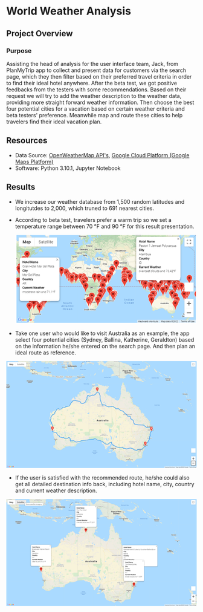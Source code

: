# World Weather Analysis

## Project Overview

### Purpose
Assisting the head of analysis for the user interface team, Jack, from PlanMyTrip app to collect and present data for customers via the search page, which they then filter based on their preferred travel criteria in order to find their ideal hotel anywhere. After the beta test, we got positive feedbacks from the testers with some recommendations. Based on their request we will try to add the weather description to the weather data, providing more straight forward weather information. Then choose the best four potential cities for a vacation based on certain weather criteria and beta testers' preference. Meanwhile map and route these cities to help travelers find their ideal vacation plan. 

## Resources
- Data Source: [OpenWeatherMap API's](https://openweathermap.org/), [Google Cloud Platform (Google Maps Platform)](https://cloud.google.com/)
- Software: Python 3.10.1, Jupyter Notebook

## Results
- We increase our weather database from 1,500 random latitudes and longitutdes to 2,000, which truned to 691 nearest cities.
- According to beta test, travelers prefer a warm trip so we set a temperature range between 70 °F and 90 °F for this result presentation.   <p align="center">
  <img src="https://github.com/Jarviniazh/Module-6-Challenge-World-Weather-Analysis/blob/main/Vacation_Search/WeatherPy_vacation_map.png?raw=true" alt="WeatherPy_vacation_map"/>
   </p>  
 
 - Take one user who would like to visit Australia as an example, the app select four potential cities (Sydney, Ballina, Katherine, Geraldton) based on the information he/she entered on the search page. And then plan an ideal route as reference.
  <p align="center">
  <img src="https://github.com/Jarviniazh/Module-6-Challenge-World-Weather-Analysis/blob/main/Vacation_Itinerary/WeatherPy_travel_map.png?raw=true" alt="WeatherPy_travel_map"/>
  </p>  
  
  - If the user is satisfied with the recommended route, he/she could also get all detailed destination info back, including hotel name, city, country and current weather description.   
  <p align="center">
  <img src="https://github.com/Jarviniazh/Module-6-Challenge-World-Weather-Analysis/blob/main/Vacation_Itinerary/WeatherPy_travel_map_markers.png?raw=true" alt="WeatherPy_travel_map_markers"/>
  </p> 
